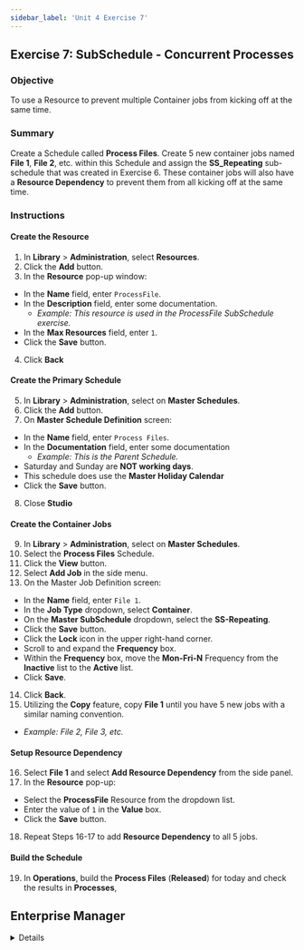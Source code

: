 ```yaml
---
sidebar_label: 'Unit 4 Exercise 7'
---
```


## Exercise 7: SubSchedule - Concurrent Processes

### Objective

To use a Resource to prevent multiple Container jobs from kicking off at the same time.

### Summary

Create a Schedule called **Process Files**. Create 5 new container jobs named **File 1**, **File 2**, etc. within this Schedule and assign the **SS_Repeating** sub-schedule that was created in Exercise 6. These container jobs will also have a **Resource Dependency** to prevent them from all kicking off at the same time.

### Instructions

#### Create the Resource

1.	In **Library** > **Administration**, select **Resources**. 
2.	Click the **Add** button.
3.  In the **Resource** pop-up window:
* In the **Name** field, enter ```ProcessFile```. 
* In the **Description** field, enter some documentation.
  * _Example: This resource is used in the ProcessFile SubSchedule exercise._
* In the **Max Resources** field, enter ```1```.
* Click the **Save** button.
4.  Click **Back**

#### Create the Primary Schedule

5.  In **Library** > **Administration**, select on **Master Schedules**. 
6.  Click the **Add** button. 
7.  On **Master Schedule Definition** screen:
* In the **Name** field, enter ```Process Files```. 
* In the **Documentation** field, enter some documentation
  * _Example: This is the Parent Schedule._
* Saturday and Sunday are **NOT working days**.
* This schedule does use the **Master Holiday Calendar**
* Click the **Save** button.
8.  Close **Studio**

#### Create the Container Jobs

9.  In **Library** > **Administration**, select on **Master Schedules**.
10. Select the **Process Files** Schedule.
11. Click the **View** button.
12. Select **Add Job** in the side menu.
13. On the Master Job Definition screen:
* In the **Name** field, enter ```File 1```. 
* In the **Job Type** dropdown, select **Container**.
* On the **Master SubSchedule** dropdown, select the **SS-Repeating**.
* Click the **Save** button.
* Click the **Lock** icon in the upper right-hand corner.
* Scroll to and expand the **Frequency** box.
* Within the **Frequency** box, move the **Mon-Fri-N** Frequency from the **Inactive** list to the **Active** list.
* Click **Save**.
14. Click **Back**.
15. Utilizing the **Copy** feature, copy **File 1** until you have 5 new jobs with a similar naming convention.
* _Example: File 2, File 3, etc._

#### Setup Resource Dependency

16. Select **File 1** and select **Add Resource Dependency** from the side panel.
17. In the **Resource** pop-up:
* Select the **ProcessFile** Resource from the dropdown list.
* Enter the value of ```1``` in the **Value** box.
* Click the **Save** button.
18. Repeat Steps 16-17 to add **Resource Dependency** to all 5 jobs.

#### Build the Schedule

19.	In **Operations**, build the **Process Files** (**Released**) for today and check the results in **Processes**,



## Enterprise Manager

<details>

:::tip [Walkthrough Video - Unit 4 Exercise 7](../static/videobasic/U4E7.mp4)

:::


**Create the Primary Schedule**

1.	Under the **Administration** topic, Double-Click on **Schedule Master**. 
2.	Click the **Add** button on the **Schedule Master** toolbar. 
3.	In the **Name** textbox, enter **Process Files**. 
4.	In the **Documentation** textbox, enter **This is the Parent Schedule**.
5.	In the **Start Time** box, notice the default of ```00:00``` (midnight).
6.	Keep the defaults selected for the **Workdays per Week** for the Schedule to run.
7.	Click the **Save** button on the **Schedule Master** toolbar and close the **Schedule Master** tab.

**Create a Resource**

8.	Under the **Administration** topic, Double-Click on **Resources**. 
9.	Click the **Add** button on the **Resources** toolbar. 
10.	In the **Name** textbox, enter **ProcessFile**. 
11.	In the **Documentation** textbox, enter **This resource is used in the ProcessFile SubSchedule exercise**.
12.	In the **Max Resources** box, enter ```1```.
13.	Click the **Save** button on the **Resources** toolbar and close the Resources tab.
14.	Under the **Administration** topic, Double-Click on **Job Master**.
15.	Select the **Process Files** Schedule.
16.	Click the **Add** button on the **Job Master** toolbar. 
17.	In the **Name** textbox, enter **Process File 1**. 
18.	In the **Job Type** drop-down list, select **Container**.
19.	On the **Schedule to run as SubSchedule** drop-down list select the **Repeating-SubSchedule**.

:::note
20.	This SubSchedule can be used even though it is used in another Schedule
:::

21.	Click the **Save** button on the **Job Master** toolbar.
22.	Click the **Frequency** tab.
23.	Within the **Frequency** list frame, click the **Add** button.
24.	Click inside the option button to **Use Existing Frequency**.
25.	Select ```Mon-Fri-N``` from the drop-down list.
26.	Click **Next**.
27.	Click **Finish**.

**Setup Resource Dependency**

28.	With the **Job Master** still open, click on the **Dependencies** tab.
29.	Click on the **Threshold/Resource Dependency** sub-tab.
30.	Click the **Add** button under the **Threshold/Resource Dependency** sub-tab.
31.	Select the **ProcessFile** Resource from the **Threshold/Resource** drop-down menu.
32.	Enter the value of ```1``` in the **Value** box.
33.	Click **OK**.

**Create Copies of the Container Job**

34.	On the **Job Master** toolbar, click the **Copy** button or press **Ctrl+Insert**. 
35.	Name the Job **Process File 2**.
36.	Click **OK**.
37.	Repeat those steps to create Jobs **Process File 3**, **Process File 4**, and **Process File 5**.
38.	Close the **Job Master**.
39.	Use the **Workflow Designer** to verify that all 5 Jobs are tied to the **ProcessFile** Resource.
40.	Close the **Workflow Designer**.
41.	Build the **Process Files** (**Released**) for today and check the results using the **List**/**Matrix** views and the **PERT** view

 ![](../static/imgbasic/432.png)

</details>
